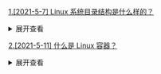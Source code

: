 [1.[2021-5-7] Linux 系统目录结构是什么样的？](https://github.com/HJY-xh/plantTrees/issues/221)

<details>
<summary>展开查看</summary>
<pre>

| 目录名称    | 介绍                                                                                                                                                                                                                                     |
| ----------- | ---------------------------------------------------------------------------------------------------------------------------------------------------------------------------------------------------------------------------------------- |
| /bin        | bin 是 Binary 的缩写, 这个目录存放着最经常使用的命令                                                                                                                                                                                     |
| /boot       | 这里存放的是启动 Linux 时使用的一些核心文件，包括一些连接文件以及镜像文件                                                                                                                                                                |
| /dev        | dev 是 Device(设备)的缩写, 该目录下存放的是 Linux 的外部设备，在 Linux 中访问设备的方式和访问文件的方式是相同的                                                                                                                          |
| /etc        | 这个目录用来存放所有的系统管理所需要的配置文件和子目录                                                                                                                                                                                   |
| /home       | 用户的主目录，在 Linux 中，每个用户都有一个自己的目录，一般该目录名是以用户的账号命名的                                                                                                                                                  |
| /lib        | 这个目录里存放着系统最基本的动态连接共享库，其作用类似于 Windows 里的 DLL 文件。几乎所有的应用程序都需要用到这些共享库                                                                                                                   |
| /lost+found | 这个目录一般情况下是空的，当系统非法关机后，这里就存放了一些文件                                                                                                                                                                         |
| /media      | linux 系统会自动识别一些设备，例如 U 盘、光驱等等，当识别后，linux 会把识别的设备挂载到这个目录下                                                                                                                                        |
| /mnt        | 系统提供该目录是为了让用户临时挂载别的文件系统的，我们可以将光驱挂载在/mnt/上，然后进入该目录就可以查看光驱里的内容了                                                                                                                    |
| /opt        | 这是给主机额外安装软件所摆放的目录。比如你安装一个 ORACLE 数据库则就可以放到这个目录下，默认是空的                                                                                                                                       |
| /proc       | 这个目录是一个虚拟的目录，它是系统内存的映射，我们可以通过直接访问这个目录来获取系统信息。这个目录的内容不在硬盘上而是在内存里，我们也可以直接修改里面的某些文件，比如可以通过下面的命令来屏蔽主机的 ping 命令，使别人无法 ping 你的机器 |
| /root       | 该目录为系统管理员，也称作超级权限者的用户主目录                                                                                                                                                                                         |
| /sbin       | s 就是 Super User 的意思，这里存放的是系统管理员使用的系统管理程序                                                                                                                                                                       |
| /selinux    | 这个目录是 Redhat/CentOS 所特有的目录，Selinux 是一个安全机制，类似于 windows 的防火墙，但是这套机制比较复杂，这个目录就是存放 selinux 相关的文件的                                                                                      |
| /srv        | 该目录存放一些服务启动之后需要提取的数据                                                                                                                                                                                                 |
| /sys        | 这是 linux2.6 内核的一个很大的变化。该目录下安装了 2.6 内核中新出现的一个文件系统 sysfs                                                                                                                                                  |
| sys/fs      | 按照设计，该目录使用来描述系统中所有的文件系统，包括文件系统本身和按照文件系统分类存放的已挂载点。                                                                                                                                       |
| /tmp        | 这个目录是用来存放一些临时文件的                                                                                                                                                                                                         |
| /usr        | 这是一个非常重要的目录，用户的很多应用程序和文件都放在这个目录下，类似于 windows 下的 program files 目录                                                                                                                                 |
| /usr/bin    | 系统用户使用的应用程序                                                                                                                                                                                                                   |
| /usr/sbin   | 超级用户使用的比较高级的管理程序和系统守护程序                                                                                                                                                                                           |
| /usr/src    | 内核源代码默认的放置目录                                                                                                                                                                                                                 |
| /var        | 这个目录中存放着在不断扩充着的东西，我们习惯将那些经常被修改的目录放在这个目录下。包括各种日志文件                                                                                                                                       |
| /run        | 是一个临时文件系统，存储系统启动以来的信息。当系统重启时，这个目录下的文件应该被删掉或清除。如果你的系统上有 /var/run 目录，应该让它指向 run                                                                                             |

</pre>
</details>

[2.[2021-5-11] 什么是 Linux 容器？](https://github.com/HJY-xh/plantTrees/issues/232)

<details>
<summary>展开查看</summary>
<pre>

这是 Linux 发展出了一种虚拟化技术：Linux 容器（Linux Containers，缩写为 LXC）。

它解决了虚拟机的使用上的一些痛点，具体原因：

-   资源占用多

虚拟机会独占一部分内存和硬盘空间。它运行的时候，其他程序就不能使用这些资源了。哪怕虚拟机里面的应用程序，真正使用的内存只有 1MB，虚拟机依然需要几百 MB 的内存才能运行。

-   冗余步骤多

虚拟机是完整的操作系统，一些系统级别的操作步骤，往往无法跳过，比如用户登录。

-   启动慢

启动操作系统需要多久，启动虚拟机就需要多久。可能要等几分钟，应用程序才能真正运行。

Linux 容器不是模拟一个完整的操作系统，而是对进程进行隔离。或者说，在正常进程的外面套了一个保护层。对于容器里面的进程来说，它接触到的各种资源都是虚拟的，从而实现与底层系统的隔离。

由于容器是进程级别的，相比虚拟机有很多优势：

-   启动快

容器里面的应用，直接就是底层系统的一个进程，而不是虚拟机内部的进程。所以，启动容器相当于启动本机的一个进程，而不是启动一个操作系统，速度就快很多。

-   资源占用少

容器只占用需要的资源，不占用那些没有用到的资源；虚拟机由于是完整的操作系统，不可避免要占用所有资源。另外，多个容器可以共享资源，虚拟机都是独享资源。

-   体积小

容器只要包含用到的组件即可，而虚拟机是整个操作系统的打包，所以容器文件比虚拟机文件要小很多。

总之，容器有点像轻量级的虚拟机，能够提供虚拟化的环境，但是成本开销小得多。

</pre>
</details>

